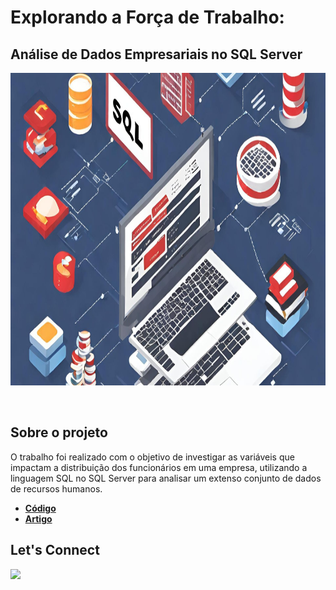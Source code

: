<h1>Explorando a Força de Trabalho:</h1> 
<h2>Análise de Dados Empresariais no SQL Server</h2>

<p align="center">
  <img src="sql.jpg" height=500px>
</p>
<br/>

## Sobre o projeto

O trabalho foi realizado com o objetivo de investigar as variáveis que impactam a distribuição dos funcionários em uma empresa, utilizando a linguagem SQL no SQL Server para analisar um extenso conjunto de dados de recursos humanos.

* **[Código](https://github.com/nadinne94/employeedataset/blob/main/SQLQuery1.sql)**
* **[Artigo](https://www.linkedin.com/pulse/explorando-for%2525C3%2525A7a-de-trabalho-an%2525C3%2525A1lise-dados-sql-server-cavalcante%3FtrackingId=n24lA2JASMmn3PeYLNCCEg%253D%253D/?trackingId=n24lA2JASMmn3PeYLNCCEg%3D%3D)**

 ## Let's Connect
<div>
  <a href="https://www.linkedin.com/in/nadinne-cavalcante/" target="_blank"><img src="https://img.shields.io/badge/-LinkedIn-%230077B5?style=for-the-badge&logo=linkedin&logoColor=white" target="_blank"></a>
</div>

